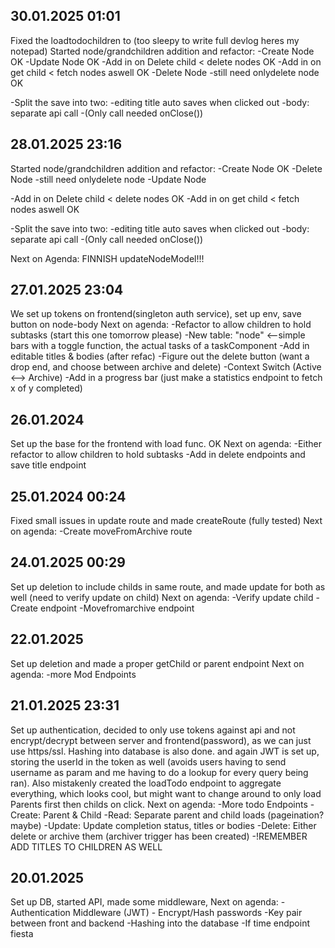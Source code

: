 ## 30.01.2025 01:01
Fixed the loadtodochildren to (too sleepy to write full devlog heres my notepad)
Started node/grandchildren addition and refactor:
    -Create Node OK
-Update Node  OK
-Add in on Delete child < delete nodes OK
-Add in on get child < fetch nodes aswell OK
-Delete Node -still need onlydelete node OK

-Split the save into two:
	-editing title auto saves when clicked out
	-body: separate api call
		-(Only call needed onClose())

## 28.01.2025 23:16
Started node/grandchildren addition and refactor:
    -Create Node OK
-Delete Node -still need onlydelete node
-Update Node  

-Add in on Delete child < delete nodes OK
-Add in on get child < fetch nodes aswell OK

-Split the save into two:
	-editing title auto saves when clicked out
	-body: separate api call
		-(Only call needed onClose())

Next on Agenda: FINNISH updateNodeModel!!! 

## 27.01.2025 23:04
We set up tokens on frontend(singleton auth service), set up env, save button on node-body
Next on agenda:
    -Refactor to allow children to hold subtasks (start this one tomorrow please)
        -New table: "node" <--simple bars with a toggle function, the actual tasks of a taskComponent
    -Add in editable titles & bodies (after refac)
    -Figure out the delete button (want a drop end, and choose between archive and delete)
    -Context Switch (Active <--> Archive)
    -Add in a progress bar (just make a statistics endpoint to fetch x of y completed)

## 26.01.2024
Set up the base for the frontend with load func. OK
Next on agenda:
    -Either refactor to allow children to hold subtasks
    -Add in delete endpoints and save title endpoint

## 25.01.2024 00:24
Fixed small issues in update route and made createRoute (fully tested)
Next on agenda:
    -Create moveFromArchive route

## 24.01.2025 00:29
Set up deletion to include childs in same route, and made update for both as well (need to verify update on child)
Next on agenda:
    -Verify update child
    -Create endpoint
    -Movefromarchive endpoint

## 22.01.2025
Set up deletion and made a proper getChild or parent endpoint
Next on agenda:
    -more Mod Endpoints

## 21.01.2025 23:31
Set up authentication, decided to only use tokens against api and not encrypt/decrypt between server and frontend(password),
as we can just use https/ssl. Hashing into database is also done. and again JWT is set up, storing the userId in the token as well (avoids users having to send username as param and me having to do a lookup for every query being ran).
Also mistakenly created the loadTodo endpoint to aggregate everything, which looks cool, but might want to change around to only load Parents first then childs on click.
Next on agenda:
    -More todo Endpoints
        -Create: Parent & Child
        -Read: Separate parent and child loads (pageination? maybe)
        -Update: Update completion status, titles or bodies
        -Delete: Either delete or archive them (archiver trigger has been created)
    -!REMEMBER ADD TITLES TO CHILDREN AS WELL
        

## 20.01.2025
Set up DB, started API, made some middleware,
Next on agenda:
    - Authentication Middleware (JWT)
    - Encrypt/Hash passwords
        -Key pair between front and backend
        -Hashing into the database
    -If time endpoint fiesta